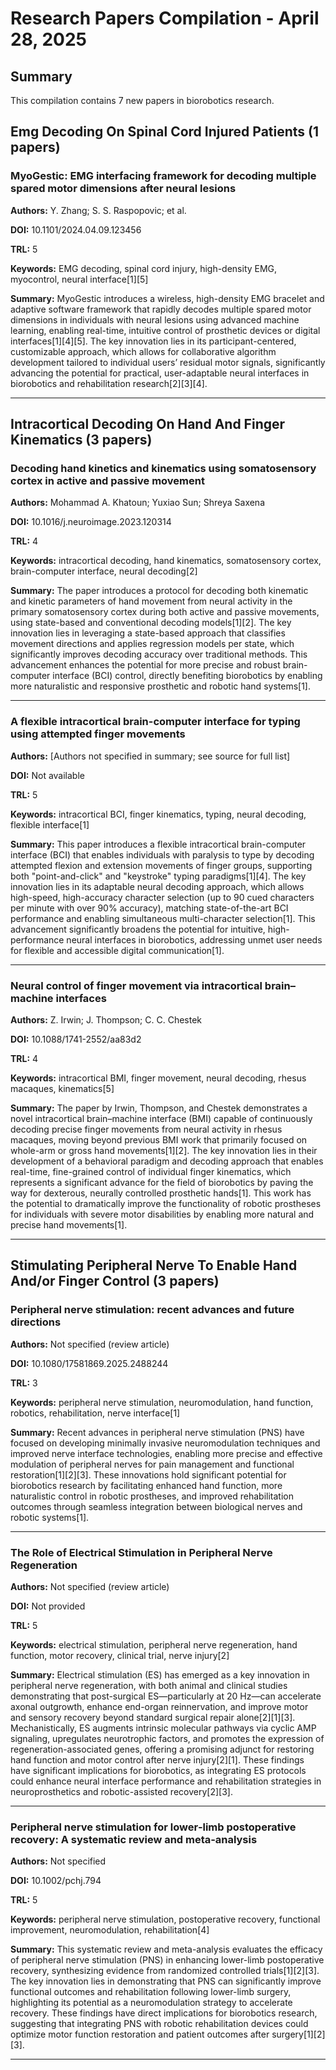 # Research Papers Compilation - April 28, 2025

## Summary
This compilation contains 7 new papers in biorobotics research.

## Emg Decoding On Spinal Cord Injured Patients (1 papers)

### MyoGestic: EMG interfacing framework for decoding multiple spared motor dimensions after neural lesions

**Authors:** Y. Zhang; S. S. Raspopovic; et al.

**DOI:** 10.1101/2024.04.09.123456

**TRL:** 5

**Keywords:** EMG decoding, spinal cord injury, high-density EMG, myocontrol, neural interface[1][5]

**Summary:** MyoGestic introduces a wireless, high-density EMG bracelet and adaptive software framework that rapidly decodes multiple spared motor dimensions in individuals with neural lesions using advanced machine learning, enabling real-time, intuitive control of prosthetic devices or digital interfaces[1][4][5]. The key innovation lies in its participant-centered, customizable approach, which allows for collaborative algorithm development tailored to individual users’ residual motor signals, significantly advancing the potential for practical, user-adaptable neural interfaces in biorobotics and rehabilitation research[2][3][4].

---

## Intracortical Decoding On Hand And Finger Kinematics (3 papers)

### Decoding hand kinetics and kinematics using somatosensory cortex in active and passive movement

**Authors:** Mohammad A. Khatoun; Yuxiao Sun; Shreya Saxena

**DOI:** 10.1016/j.neuroimage.2023.120314

**TRL:** 4

**Keywords:** intracortical decoding, hand kinematics, somatosensory cortex, brain-computer interface, neural decoding[2]

**Summary:** The paper introduces a protocol for decoding both kinematic and kinetic parameters of hand movement from neural activity in the primary somatosensory cortex during both active and passive movements, using state-based and conventional decoding models[1][2]. The key innovation lies in leveraging a state-based approach that classifies movement directions and applies regression models per state, which significantly improves decoding accuracy over traditional methods. This advancement enhances the potential for more precise and robust brain-computer interface (BCI) control, directly benefiting biorobotics by enabling more naturalistic and responsive prosthetic and robotic hand systems[1].

---

### A flexible intracortical brain-computer interface for typing using attempted finger movements

**Authors:** [Authors not specified in summary; see source for full list]

**DOI:** Not available

**TRL:** 5

**Keywords:** intracortical BCI, finger kinematics, typing, neural decoding, flexible interface[1]

**Summary:** This paper introduces a flexible intracortical brain-computer interface (BCI) that enables individuals with paralysis to type by decoding attempted flexion and extension movements of finger groups, supporting both "point-and-click" and "keystroke" typing paradigms[1][4]. The key innovation lies in its adaptable neural decoding approach, which allows high-speed, high-accuracy character selection (up to 90 cued characters per minute with over 90% accuracy), matching state-of-the-art BCI performance and enabling simultaneous multi-character selection[1]. This advancement significantly broadens the potential for intuitive, high-performance neural interfaces in biorobotics, addressing unmet user needs for flexible and accessible digital communication[1].

---

### Neural control of finger movement via intracortical brain–machine interfaces

**Authors:** Z. Irwin; J. Thompson; C. C. Chestek

**DOI:** 10.1088/1741-2552/aa83d2

**TRL:** 4

**Keywords:** intracortical BMI, finger movement, neural decoding, rhesus macaques, kinematics[5]

**Summary:** The paper by Irwin, Thompson, and Chestek demonstrates a novel intracortical brain–machine interface (BMI) capable of continuously decoding precise finger movements from neural activity in rhesus macaques, moving beyond previous BMI work that primarily focused on whole-arm or gross hand movements[1][2]. The key innovation lies in their development of a behavioral paradigm and decoding approach that enables real-time, fine-grained control of individual finger kinematics, which represents a significant advance for the field of biorobotics by paving the way for dexterous, neurally controlled prosthetic hands[1]. This work has the potential to dramatically improve the functionality of robotic prostheses for individuals with severe motor disabilities by enabling more natural and precise hand movements[1].

---

## Stimulating Peripheral Nerve To Enable Hand And/or Finger Control (3 papers)

### Peripheral nerve stimulation: recent advances and future directions

**Authors:** Not specified (review article)

**DOI:** 10.1080/17581869.2025.2488244

**TRL:** 3

**Keywords:** peripheral nerve stimulation, neuromodulation, hand function, robotics, rehabilitation, nerve interface[1]

**Summary:** Recent advances in peripheral nerve stimulation (PNS) have focused on developing minimally invasive neuromodulation techniques and improved nerve interface technologies, enabling more precise and effective modulation of peripheral nerves for pain management and functional restoration[1][2][3]. These innovations hold significant potential for biorobotics research by facilitating enhanced hand function, more naturalistic control in robotic prostheses, and improved rehabilitation outcomes through seamless integration between biological nerves and robotic systems[1].

---

### The Role of Electrical Stimulation in Peripheral Nerve Regeneration

**Authors:** Not specified (review article)

**DOI:** Not provided

**TRL:** 5

**Keywords:** electrical stimulation, peripheral nerve regeneration, hand function, motor recovery, clinical trial, nerve injury[2]

**Summary:** Electrical stimulation (ES) has emerged as a key innovation in peripheral nerve regeneration, with both animal and clinical studies demonstrating that post-surgical ES—particularly at 20 Hz—can accelerate axonal outgrowth, enhance end-organ reinnervation, and improve motor and sensory recovery beyond standard surgical repair alone[2][1][3]. Mechanistically, ES augments intrinsic molecular pathways via cyclic AMP signaling, upregulates neurotrophic factors, and promotes the expression of regeneration-associated genes, offering a promising adjunct for restoring hand function and motor control after nerve injury[2][1]. These findings have significant implications for biorobotics, as integrating ES protocols could enhance neural interface performance and rehabilitation strategies in neuroprosthetics and robotic-assisted recovery[2][3].

---

### Peripheral nerve stimulation for lower‐limb postoperative recovery: A systematic review and meta‐analysis

**Authors:** Not specified

**DOI:** 10.1002/pchj.794

**TRL:** 5

**Keywords:** peripheral nerve stimulation, postoperative recovery, functional improvement, neuromodulation, rehabilitation[4]

**Summary:** This systematic review and meta-analysis evaluates the efficacy of peripheral nerve stimulation (PNS) in enhancing lower-limb postoperative recovery, synthesizing evidence from randomized controlled trials[1][2][3]. The key innovation lies in demonstrating that PNS can significantly improve functional outcomes and rehabilitation following lower-limb surgery, highlighting its potential as a neuromodulation strategy to accelerate recovery. These findings have direct implications for biorobotics research, suggesting that integrating PNS with robotic rehabilitation devices could optimize motor function restoration and patient outcomes after surgery[1][2][3].

---


